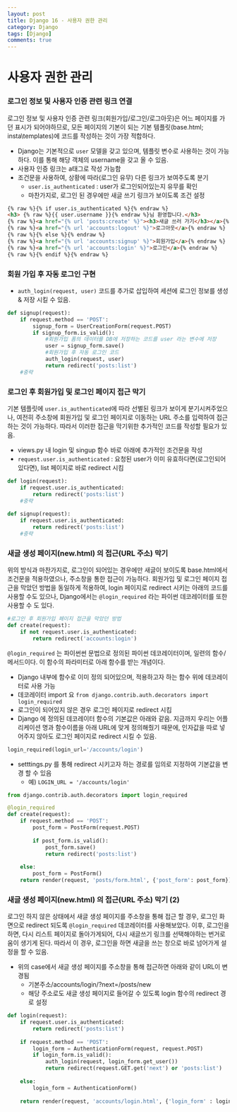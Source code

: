 ```yaml
---
layout: post
title: Django 16 - 사용자 권한 관리
category: Django
tags: [Django]
comments: true
---
```




# 사용자 권한 관리

### 로그인 정보 및 사용자 인증 관련 링크 연결

로그인 정보 및 사용자 인증 관련 링크(회원가입/로그인/로그아웃)은 어느 페이지를 가던 표시가 되어야하므로, 모든 페이지의 기본이 되는 기본 템플릿(base.html; insta\templates)에 코드를 작성하는 것이 가장 적합하다.

- Django는 기본적으로 `user` 모델을 갖고 있으며,  템플릿 변수로 사용하는 것이 가능하다. 이를 통해 해당 객체의 username을 갖고 올 수 있음.
- 사용자 인증 링크는 a태그로 작성 가능함
- 조건문을 사용하여, 상황에 따라(로그인 유무) 다른 링크가 보여주도록 분기 
  - `user.is_authenticated` : user가 로그인되어있는지 유무를 확인
  - 마찬가지로, 로그인 된 경우에만 새글 쓰기 링크가 보이도록 조건 설정

```html
{% raw %}{% if user.is_authenticated %}{% endraw %}
<h3> {% raw %}{{ user.username }}{% endraw %}님 환영합니다.</h3>
{% raw %}<a href="{% url 'posts:create' %}"><h3>새글 쓰러 가기</h3></a>{% endraw %}
{% raw %}<a href="{% url 'accounts:logout' %}">로그아웃</a>{% endraw %}
{% raw %}{% else %}{% endraw %}
{% raw %}<a href="{% url 'accounts:signup' %}">회원가입</a>{% endraw %}
{% raw %}<a href="{% url 'accounts:login' %}">로그인</a>{% endraw %}
{% raw %}{% endif %}{% endraw %}
```



### 회원 가입 후 자동 로그인 구현

- `auth_login(request, user)`  코드를 추가로 삽입하여 세션에 로그인 정보를 생성 & 저장 시킬 수 있음.

```python
def signup(request):
    if request.method == 'POST':
        signup_form = UserCreationForm(request.POST)
        if signup_form.is_valid():
            #회원가입 폼의 데이터를 DB에 저장하는 코드를 user 라는 변수에 저장
            user = signup_form.save()
            #회원가입 후 자동 로그인 코드
            auth_login(request, user)
            return redirect('posts:list')
    #중략
```



### 로그인 후 회원가입 및 로그인 페이지 접근 막기

기본 템플릿에 `user.is_authenticated`에 따라 선별된 링크가 보이게 분기시켜주었으나, 여전히 주소창에 회원가입 및 로그인 페이지로 이동하는 URL 주소를 입력하여 접근하는 것이 가능하다. 따라서 이러한 접근을 막기위한  추가적인 코드를 작성할 필요가 있음.

- views.py 내 login 및 singup 함수 바로 아래에 추가적인 조건문을 작성
- `request.user.is_authenticated` : 요청된 user가 이미 유효하다면(로그인되어있다면), list 페이지로 바로 redirect 시킴

```python
def login(request):
    if request.user.is_authenticated:
        return redirect('posts:list')
    #중략
    
def signup(request):
    if request.user.is_authenticated:
        return redirect('posts:list')
    #중략
```



### 새글 생성 페이지(new.html) 의 접근(URL 주소) 막기

위의 방식과 마찬가지로,  로그인이 되어있는 경우에만 새글이 보이도록 base.html에서 조건문을 적용하였으나, 주소창을 통한 접근이 가능하다. 회원가입 및 로그인 페이지 접근을 막았던 방법을 동일하게 적용하여, login 페이지로 redirect 시키는 아래의 코드를 사용할 수도 있으나,  Django에서는 `@login_required` 라는 파이썬 데코레이터를 또한 사용할 수 도 있다.

```python
#로그인 후 회원가입 페이지 접근을 막았던 방법
def create(request):
    if not request.user.is_authenticated:
        return redirect('accounts:login')
```

`@login_required` 는 파이썬썬 문법으로 정의된 파이썬 데코레이터이며, 일련의 함수/메서드이다. 이 함수의 파라미터로 아래 함수를 받는 개념이다.

- Django 내부에 함수로 이미 정의 되어있으며, 적용하고자 하는 함수 위에 데코레이터로 사용 가능
- 데코레이터 import 요  `from django.contrib.auth.decorators import login_required`
- 로그인이 되어있지 않은 경우 로그인 페이지로 redirect 시킴
- Django 에 정의된 데코레이터 함수의 기본값은 아래와 같음. 지금까지 우리는 어플리케이션 명과 함수이름을 아래 URL에 맞게 정의해줬기 때문에, 인자값을 따로 넣어주지 않아도 로그인 페이지로 redirect 시킬 수 있음.

```python
login_required(login_url='/accounts/login') 
```

- setttings.py 를 통해 redirect  시키고자 하는 경로를 임의로 지정하여 기본값을 변경 할 수 있음 
  - 예) `LOGIN_URL = '/accounts/login'`

```python
from django.contrib.auth.decorators import login_required

@login_required
def create(request):
    if request.method == 'POST':
        post_form = PostForm(request.POST)
        
        if post_form.is_valid():
            post_form.save()
            return redirect('posts:list')
    
    else:
        post_form = PostForm()
    return render(request, 'posts/form.html', {'post_form': post_form})
```



### 새글 생성 페이지(new.html) 의 접근(URL 주소) 막기 (2)

로그인 하지 않은 상태에서 새글 생성 페이지를 주소창을 통해 접근 할 경우, 로그인 화면으로 redirect 되도록 `@login_required` 데코레이터를 사용해보았다. 이후, 로그인을 하면, 다시 리스트 페이지로 돌아가게되어, 다시 새글쓰기 링크를 선택해야하는 번거로움이 생기게 된다. 따라서 이 경우, 로그인을 하면 새글을 쓰는 창으로 바로 넘어가게 설정을 할 수 있음.

- 위의 case에서 새글 생성 페이지를 주소창을 통해 접근하면 아래와 같이 URL이 변경됨
  - 기본주소/accounts/login/?next=/posts/new
  - 해당 주소로도 새글 생성 페이지로 들어갈 수 있도록 login 함수의 redirect 경로 설정

```python
def login(request):
    if request.user.is_authenticated:
        return redirect('posts:list')
        
    if request.method == 'POST':
        login_form = AuthenticationForm(request, request.POST)
        if login_form.is_valid():
            auth_login(request, login_form.get_user())
            return redirect(request.GET.get('next') or 'posts:list')
        
    else:
        login_form = AuthenticationForm()
    
    return render(request, 'accounts/login.html', {'login_form' : login_form})
```


